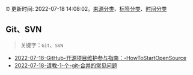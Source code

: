 :alarm_clock: 更新时间: 2022-07-18 14:08:02。[来源分类](../README.md)、[标签分类](../TAGS.md)、[时间分类](../TIMELINE.md)

## Git、SVN


> 关键字：`Git`、`SVN`



- [2022-07-18-GitHub-开源项目维护参与指南：-HowToStartOpenSource](https://www.v2ex.com/t/867073) 
- [2022-07-18-请教-1-个-git-合并的常见问题](https://www.v2ex.com/t/867067) 